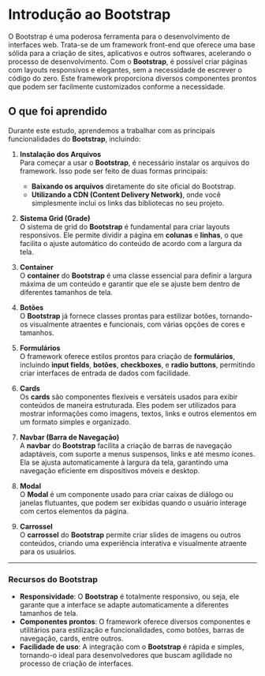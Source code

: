 
# Introdução ao Bootstrap

O Bootstrap é uma poderosa ferramenta para o desenvolvimento de interfaces web. Trata-se de um framework front-end que oferece uma base sólida para a criação de sites, aplicativos e outros softwares, acelerando o processo de desenvolvimento. Com o **Bootstrap**, é possível criar páginas com layouts responsivos e elegantes, sem a necessidade de escrever o código do zero. Este framework proporciona diversos componentes prontos que podem ser facilmente customizados conforme a necessidade.

## O que foi aprendido

Durante este estudo, aprendemos a trabalhar com as principais funcionalidades do **Bootstrap**, incluindo:

1. **Instalação dos Arquivos**  
   Para começar a usar o **Bootstrap**, é necessário instalar os arquivos do framework. Isso pode ser feito de duas formas principais:
   - **Baixando os arquivos** diretamente do site oficial do Bootstrap.
   - **Utilizando a CDN (Content Delivery Network)**, onde você simplesmente inclui os links das bibliotecas no seu projeto.

2. **Sistema Grid (Grade)**  
   O sistema de grid do **Bootstrap** é fundamental para criar layouts responsivos. Ele permite dividir a página em **colunas** e **linhas**, o que facilita o ajuste automático do conteúdo de acordo com a largura da tela.

3. **Container**  
   O **container** do **Bootstrap** é uma classe essencial para definir a largura máxima de um conteúdo e garantir que ele se ajuste bem dentro de diferentes tamanhos de tela.

4. **Botões**  
   O **Bootstrap** já fornece classes prontas para estilizar botões, tornando-os visualmente atraentes e funcionais, com várias opções de cores e tamanhos.

5. **Formulários**  
   O framework oferece estilos prontos para criação de **formulários**, incluindo **input fields**, **botões**, **checkboxes**, e **radio buttons**, permitindo criar interfaces de entrada de dados com facilidade.

6. **Cards**  
   Os **cards** são componentes flexíveis e versáteis usados para exibir conteúdos de maneira estruturada. Eles podem ser utilizados para mostrar informações como imagens, textos, links e outros elementos em um formato simples e organizado.

7. **Navbar (Barra de Navegação)**  
   A **navbar** do **Bootstrap** facilita a criação de barras de navegação adaptáveis, com suporte a menus suspensos, links e até mesmo ícones. Ela se ajusta automaticamente à largura da tela, garantindo uma navegação eficiente em dispositivos móveis e desktop.

8. **Modal**  
   O **Modal** é um componente usado para criar caixas de diálogo ou janelas flutuantes, que podem ser exibidas quando o usuário interage com certos elementos da página.

9. **Carrossel**  
   O **carrossel** do **Bootstrap** permite criar slides de imagens ou outros conteúdos, criando uma experiência interativa e visualmente atraente para os usuários.

---

### Recursos do Bootstrap

- **Responsividade**: O **Bootstrap** é totalmente responsivo, ou seja, ele garante que a interface se adapte automaticamente a diferentes tamanhos de tela.
- **Componentes prontos**: O framework oferece diversos componentes e utilitários para estilização e funcionalidades, como botões, barras de navegação, cards, entre outros.
- **Facilidade de uso**: A integração com o **Bootstrap** é rápida e simples, tornando-o ideal para desenvolvedores que buscam agilidade no processo de criação de interfaces.


